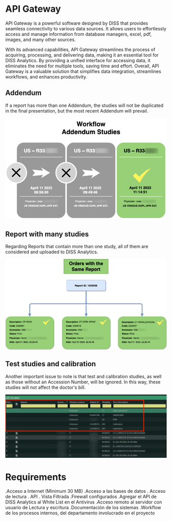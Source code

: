 # API Gateway

API Gateway is a powerful software designed by DISS that provides seamless connectivity to various data sources. It allows users to effortlessly access and manage information from database managers, excel, pdf, images, and many other sources. 

With its advanced capabilities, API Gateway streamlines the process of acquiring, processing, and delivering data, making it an essential tool for DISS Analytics. By providing a unified interface for accessing data, it eliminates the need for multiple tools, saving time and effort. Overall, API Gateway is a valuable solution that simplifies data integration, streamlines workflows, and enhances productivity.

## Addendum

If a report has more than one Addendum, the studies will not be duplicated in the final presentation, but the most recent Addendum will prevail.

<img src="_media/Addendum.png" alt="Addendum" class="img-responsive">

## Report with many studies

Regarding Reports that contain more than one study, all of them are considered and uploaded to DISS Analytics.

<img src="_media/WithMoreThan.png" alt="Addendum" class="img-responsive">

## Test studies and calibration

Another important issue to note is that test and calibration studies, as well as those without an Accession Number, will be ignored. In this way, these studies will not affect the doctor's bill.

<img src="_media/Test.png" alt="Addendum" class="img-responsive">

# Requirements

.Acceso a Internet (Minimum 30 MB)
.Acceso a las bases de datos
      . Acceso de lectura
      . API 
      . Vista Filtrada
.Firewall configurados
.Agregar el API de DISS Analytics al White List en el Antivirus
.Acceso remoto al servidor con usuario de Lectura y escritura
.Documentación de los sistemas
.Workflow de los procesos internos, del departamento involucrado en el proyecto
